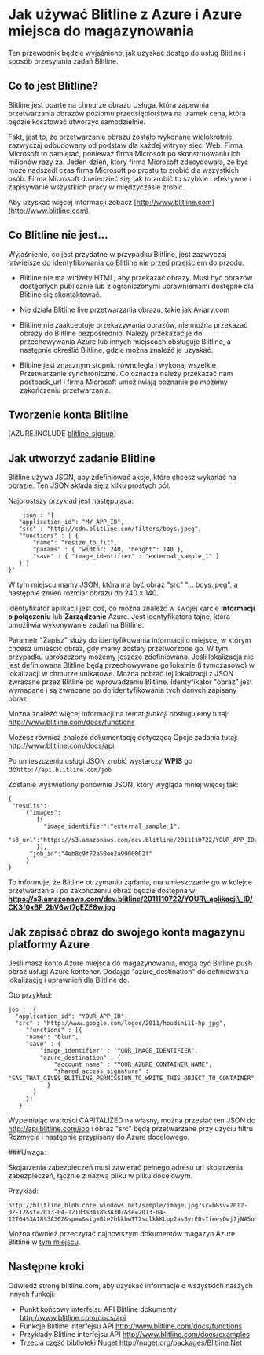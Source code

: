 <properties 
    pageTitle="Jak używać Blitline obrazu przetwarzanie — Azure funkcji przewodnika" 
    description="Dowiedz się, jak za pomocą usługi Blitline proces obrazów w aplikacji Azure." 
    services="" 
    documentationCenter=".net" 
    authors="blitline-dev" 
    manager="jason@blitline.com" 
    editor="jason@blitline.com"/>

<tags 
    ms.service="multiple" 
    ms.workload="na" 
    ms.tgt_pltfrm="na" 
    ms.devlang="na" 
    ms.topic="article" 
    ms.date="12/09/2014" 
    ms.author="support@blitline.com"/>
# <a name="how-to-use-blitline-with-azure-and-azure-storage"></a>Jak używać Blitline z Azure i Azure miejsca do magazynowania

Ten przewodnik będzie wyjaśniono, jak uzyskać dostęp do usług Blitline i sposób przesyłania zadań Blitline.

## <a name="what-is-blitline"></a>Co to jest Blitline?

Blitline jest oparte na chmurze obrazu Usługa, która zapewnia przetwarzania obrazów poziomu przedsiębiorstwa na ułamek cena, która będzie kosztować utworzyć samodzielnie.

Fakt, jest to, że przetwarzanie obrazu zostało wykonane wielokrotnie, zazwyczaj odbudowany od podstaw dla każdej witryny sieci Web. Firma Microsoft to pamiętać, ponieważ firma Microsoft po skonstruowaniu ich milionów razy za. Jeden dzień, który firma Microsoft zdecydowała, że być może nadszedł czas firma Microsoft po prostu to zrobić dla wszystkich osób. Firma Microsoft dowiedzieć się, jak to zrobić to szybkie i efektywne i zapisywanie wszystkich pracy w międzyczasie zrobić.

Aby uzyskać więcej informacji zobacz [http://www.blitline.com](http://www.blitline.com).

## <a name="what-blitline-is-not"></a>Co Blitline nie jest...

Wyjaśnienie, co jest przydatne w przypadku Blitline, jest zazwyczaj łatwiejsze do identyfikowania co Blitline nie przed przejściem do przodu.

- Blitline nie ma widżety HTML, aby przekazać obrazy. Musi być obrazów dostępnych publicznie lub z ograniczonymi uprawnieniami dostępne dla Blitline się skontaktować.

- Nie działa Blitline live przetwarzania obrazu, takie jak Aviary.com

- Blitline nie zaakceptuje przekazywania obrazów, nie można przekazać obrazy do Blitline bezpośrednio. Należy przekazać je do przechowywania Azure lub innych miejscach obsługuje Blitline, a następnie określić Blitline, gdzie można znaleźć je uzyskać.

- Blitline jest znacznym stopniu równoległa i wykonaj wszelkie Przetwarzanie synchroniczne. Co oznacza należy przekazać nam postback_url i firma Microsoft umożliwiają poznanie po możemy zakończeniu przetwarzania.

## <a name="create-a-blitline-account"></a>Tworzenie konta Blitline

[AZURE.INCLUDE [blitline-signup](../includes/blitline-signup.md)]

## <a name="how-to-create-a-blitline-job"></a>Jak utworzyć zadanie Blitline

Blitline używa JSON, aby zdefiniować akcje, które chcesz wykonać na obrazie. Ten JSON składa się z kilku prostych pól.

Najprostszy przykład jest następująca:

        json : '{
       "application_id": "MY_APP_ID",
       "src" : "http://cdn.blitline.com/filters/boys.jpeg",
       "functions" : [ {
           "name": "resize_to_fit",
           "params" : { "width": 240, "height": 140 },
           "save" : { "image_identifier" : "external_sample_1" }
       } ]
    }'

W tym miejscu mamy JSON, która ma być obraz "src" "... boys.jpeg", a następnie zmień rozmiar obrazu do 240 x 140.

Identyfikator aplikacji jest coś, co można znaleźć w swojej karcie **Informacji o połączeniu** lub **Zarządzanie** Azure. Jest identyfikatora tajne, która umożliwia wykonywanie zadań na Blitline.

Parametr "Zapisz" służy do identyfikowania informacji o miejsce, w którym chcesz umieścić obraz, gdy mamy zostały przetworzone go. W tym przypadku uproszczony możemy jeszcze zdefiniowana. Jeśli lokalizacja nie jest definiowana Blitline będą przechowywane go lokalnie (i tymczasowo) w lokalizacji w chmurze unikatowe. Można pobrać tej lokalizacji z JSON zwracane przez Blitline po wprowadzeniu Blitline. Identyfikator "obraz" jest wymagane i są zwracane po do identyfikowania tych danych zapisany obraz.

Można znaleźć więcej informacji na temat *funkcji* obsługujemy tutaj: <http://www.blitline.com/docs/functions>

Możesz również znaleźć dokumentację dotyczącą Opcje zadania tutaj: <http://www.blitline.com/docs/api>

Po umieszczeniu usługi JSON zrobić wystarczy **WPIS** go do`http://api.blitline.com/job`

Zostanie wyświetlony ponownie JSON, który wygląda mniej więcej tak:

    {
     "results":
         {"images":
            [{
              "image_identifier":"external_sample_1",
              "s3_url":"https://s3.amazonaws.com/dev.blitline/2011110722/YOUR_APP_ID/CK3f0xBF_2bV6wf7gEZE8w.jpg"
            }],
          "job_id":"4eb8c9f72a50ee2a9900002f"
         }
    }


To informuje, że Blitline otrzymaniu żądania, ma umieszczanie go w kolejce przetwarzania i po zakończeniu obraz będzie dostępna w: **https://s3.amazonaws.com/dev.blitline/2011110722/YOUR\_aplikacji\_ID/CK3f0xBF_2bV6wf7gEZE8w.jpg**

## <a name="how-to-save-an-image-to-your-azure-storage-account"></a>Jak zapisać obraz do swojego konta magazynu platformy Azure

Jeśli masz konto Azure miejsca do magazynowania, mogą być Blitline push obraz usługi Azure kontener. Dodając "azure_destination" do definiowania lokalizację i uprawnień dla Blitline do.

Oto przykład:

    job : '{
      "application_id": "YOUR_APP_ID",
      "src" : "http://www.google.com/logos/2011/houdini11-hp.jpg",
         "functions" : [{
         "name": "blur",
         "save" : {
             "image_identifier" : "YOUR_IMAGE_IDENTIFIER",
             "azure_destination" : {
                 "account_name" : "YOUR_AZURE_CONTAINER_NAME",
                 "shared_access_signature" : "SAS_THAT_GIVES_BLITLINE_PERMISSION_TO_WRITE_THIS_OBJECT_TO_CONTAINER",
               }
           }
         }]
       }'


Wypełniając wartości CAPITALIZED na własny, można przesłać ten JSON do http://api.blitline.com/job i obraz "src" będą przetwarzane przy użyciu filtru Rozmycie i następnie przypisany do Azure docelowego.

###<a name="please-note"></a>Uwaga:

Skojarzenia zabezpieczeń musi zawierać pełnego adresu url skojarzenia zabezpieczeń, łącznie z nazwą pliku w pliku docelowym.

Przykład:

    http://blitline.blob.core.windows.net/sample/image.jpg?sr=b&sv=2012-02-12&st=2013-04-12T03%3A18%3A30Z&se=2013-04-12T04%3A18%3A30Z&sp=w&sig=Bte2hkkbwTT2sqlkkKLop2asByrE0sIfeesOwj7jNA5o%3D


Można również przeczytać najnowszym dokumentów magazyn Azure Blitline w [tym miejscu](http://www.blitline.com/docs/azure_storage).


## <a name="next-steps"></a>Następne kroki

Odwiedź stronę blitline.com, aby uzyskać informacje o wszystkich naszych innych funkcji:

* Punkt końcowy interfejsu API Blitline dokumenty <http://www.blitline.com/docs/api>
* Funkcje Blitline interfejsu API <http://www.blitline.com/docs/functions>
* Przykłady Blitline interfejsu API <http://www.blitline.com/docs/examples>
* Trzecia część biblioteki Nuget <http://nuget.org/packages/Blitline.Net>
